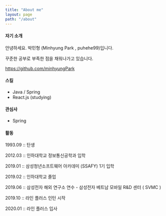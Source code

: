 ```yaml
---
title: "About me"
layout: page
path: "/about"
---
```


#### 자기 소개

안녕하세요. 박민형 (Minhyung Park , puhehe99)입니다.

꾸준한 공부로 부족한 점을 채워나가고 있습니다.

https://github.com/minhyungPark

#### 스킬

- Java / Spring
- React.js (studying)

#### 관심사

- Spring

#### 활동

1993.09 :: 탄생

2012.03 :: 인하대학교 정보통신공학과 입학

2019.01 :: 삼성청년소프트웨어 아카데미 (SSAFY) 1기 입학

2019.02 :: 인하대학교 졸업

2019.06 :: 삼성전자 해외 연구소 연수 - 삼성전자 베트남 모바일 R&D 센터 ( SVMC )

2019.10 :: 라인 플러스 인턴 시작

2020.01 :: 라인 플러스 입사

